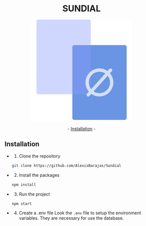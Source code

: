 <div align="center">

<h1>SUNDIAL</h1>

  <img src="./src/img/app-images/error-message.png" alt="Sundial App" width="330px" />

<p align="center">
  - <a href="#Installation">Installation</a> -
</p>
</div>

<h2 name="Installation">Installation</h2>

- 1. Clone the repository

  ```sh
  git clone https://github.com/AlexisBarajas/Sundial
  ```
- 2. Install the packages

  ```sh
  npm install
  ```
- 3. Run the project
  ```sh
  npm start
  ```
- 4. Create a .env file
  Look the `.env` file to setup the environment variables. They are necessary for use the database.